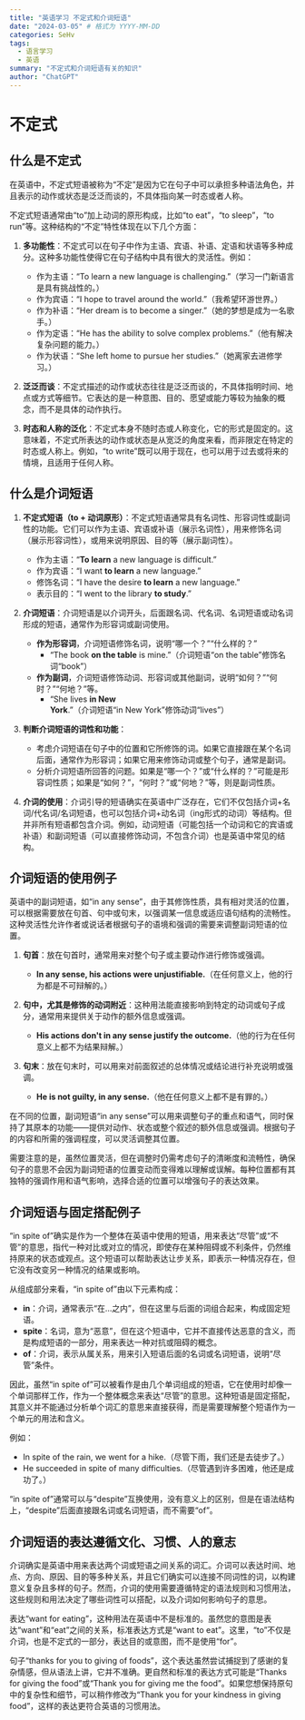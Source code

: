 ```yaml
---
title: "英语学习 不定式和介词短语"
date: "2024-03-05" # 格式为 YYYY-MM-DD
categories: SeHv
tags:
  - 语言学习
  - 英语
summary: "不定式和介词短语有关的知识"
author: "ChatGPT"
---
```

# 不定式

## 什么是不定式

在英语中，不定式短语被称为“不定”是因为它在句子中可以承担多种语法角色，并且表示的动作或状态是泛泛而谈的，不具体指向某一时态或者人称。

不定式短语通常由“to”加上动词的原形构成，比如“to eat”，“to sleep”，“to run”等。这种结构的“不定”特性体现在以下几个方面：

1. **多功能性**：不定式可以在句子中作为主语、宾语、补语、定语和状语等多种成分。这种多功能性使得它在句子结构中具有很大的灵活性。例如：
   - 作为主语：“To learn a new language is challenging.”（学习一门新语言是具有挑战性的。）
   - 作为宾语：“I hope to travel around the world.”（我希望环游世界。）
   - 作为补语：“Her dream is to become a singer.”（她的梦想是成为一名歌手。）
   - 作为定语：“He has the ability to solve complex problems.”（他有解决复杂问题的能力。）
   - 作为状语：“She left home to pursue her studies.”（她离家去进修学习。）

2. **泛泛而谈**：不定式描述的动作或状态往往是泛泛而谈的，不具体指明时间、地点或方式等细节。它表达的是一种意图、目的、愿望或能力等较为抽象的概念，而不是具体的动作执行。

3. **时态和人称的泛化**：不定式本身不随时态或人称变化，它的形式是固定的。这意味着，不定式所表达的动作或状态是从宽泛的角度来看，而非限定在特定的时态或人称上。例如，“to write”既可以用于现在，也可以用于过去或将来的情境，且适用于任何人称。

## 什么是介词短语

1. **不定式短语（to + 动词原形）**：不定式短语通常具有名词性、形容词性或副词性的功能。它们可以作为主语、宾语或补语（展示名词性），用来修饰名词（展示形容词性），或用来说明原因、目的等（展示副词性）。
   - 作为主语：“**To learn** a new language is difficult.”
   - 作为宾语：“I want **to learn** a new language.”
   - 修饰名词：“I have the desire **to learn** a new language.”
   - 表示目的：“I went to the library **to study**.”

2. **介词短语**：介词短语是以介词开头，后面跟名词、代名词、名词短语或动名词形成的短语，通常作为形容词或副词使用。
   - **作为形容词**，介词短语修饰名词，说明“哪一个？”“什么样的？”
     - “The book **on the table** is mine.”（介词短语“on the table”修饰名词“book”）
   - **作为副词**，介词短语修饰动词、形容词或其他副词，说明“如何？”“何时？”“何地？”等。
     - “She lives **in New York**.”（介词短语“in New York”修饰动词“lives”）

3. **判断介词短语的词性和功能**：
   - 考虑介词短语在句子中的位置和它所修饰的词。如果它直接跟在某个名词后面，通常作为形容词；如果它用来修饰动词或整个句子，通常是副词。
   - 分析介词短语所回答的问题。如果是“哪一个？”或“什么样的？”可能是形容词性质；如果是“如何？”，“何时？”或“何地？”等，则是副词性质。

4. **介词的使用**：介词引导的短语确实在英语中广泛存在，它们不仅包括介词+名词/代名词/名词短语，也可以包括介词+动名词（ing形式的动词）等结构。但并非所有短语都包含介词。例如，动词短语（可能包括一个动词和它的宾语或补语）和副词短语（可以直接修饰动词，不包含介词）也是英语中常见的结构。

## 介词短语的使用例子
英语中的副词短语，如“in any sense”，由于其修饰性质，具有相对灵活的位置，可以根据需要放在句首、句中或句末，以强调某一信息或适应语句结构的流畅性。这种灵活性允许作者或说话者根据句子的语境和强调的需要来调整副词短语的位置。

1. **句首**：放在句首时，通常用来对整个句子或主要动作进行修饰或强调。
   - **In any sense, his actions were unjustifiable.**（在任何意义上，他的行为都是不可辩解的。）
   
2. **句中，尤其是修饰的动词附近**：这种用法能直接影响到特定的动词或句子成分，通常用来提供关于动作的额外信息或强调。
   - **His actions don't in any sense justify the outcome.**（他的行为在任何意义上都不为结果辩解。）
   
3. **句末**：放在句末时，可以用来对前面叙述的总体情况或结论进行补充说明或强调。
   - **He is not guilty, in any sense.**（他在任何意义上都不是有罪的。）

在不同的位置，副词短语“in any sense”可以用来调整句子的重点和语气，同时保持了其原本的功能——提供对动作、状态或整个叙述的额外信息或强调。根据句子的内容和所需的强调程度，可以灵活调整其位置。

需要注意的是，虽然位置灵活，但在调整时仍需考虑句子的清晰度和流畅性，确保句子的意思不会因为副词短语的位置变动而变得难以理解或误解。每种位置都有其独特的强调作用和语气影响，选择合适的位置可以增强句子的表达效果。

## 介词短语与固定搭配例子

“in spite of”确实是作为一个整体在英语中使用的短语，用来表达“尽管”或“不管”的意思，指代一种对比或对立的情况，即使存在某种阻碍或不利条件，仍然维持原来的状态或观点。这个短语可以帮助表达让步关系，即表示一种情况存在，但它没有改变另一种情况的结果或影响。

从组成部分来看，“in spite of”由以下元素构成：
- **in**：介词，通常表示“在…之内”，但在这里与后面的词组合起来，构成固定短语。
- **spite**：名词，意为“恶意”，但在这个短语中，它并不直接传达恶意的含义，而是构成短语的一部分，用来表达一种对抗或阻碍的概念。
- **of**：介词，表示从属关系，用来引入短语后面的名词或名词短语，说明“尽管”条件。

因此，虽然“in spite of”可以被看作是由几个单词组成的短语，它在使用时却像一个单词那样工作，作为一个整体概念来表达“尽管”的意思。这种短语是固定搭配，其意义并不能通过分析单个词汇的意思来直接获得，而是需要理解整个短语作为一个单元的用法和含义。

例如：
- In spite of the rain, we went for a hike.（尽管下雨，我们还是去徒步了。）
- He succeeded in spite of many difficulties.（尽管遇到许多困难，他还是成功了。）

“in spite of”通常可以与“despite”互换使用，没有意义上的区别，但是在语法结构上，“despite”后面直接跟名词或名词短语，而不需要“of”。

## 介词短语的表达遵循文化、习惯、人的意志

介词确实是英语中用来表达两个词或短语之间关系的词汇。介词可以表达时间、地点、方向、原因、目的等多种关系，并且它们确实可以连接不同词性的词，以构建意义复杂且多样的句子。然而，介词的使用需要遵循特定的语法规则和习惯用法，这些规则和用法决定了哪些词性可以搭配，以及介词如何影响句子的意思。

表达“want for eating”，这种用法在英语中不是标准的。虽然您的意图是表达“want”和“eat”之间的关系，标准表达方式是“want to eat”。这里，“to”不仅是介词，也是不定式的一部分，表达目的或意图，而不是使用“for”。

句子“thanks for you to giving of foods”，这个表达虽然尝试捕捉到了感谢的复杂情感，但从语法上讲，它并不准确。更自然和标准的表达方式可能是“Thanks for giving the food”或“Thank you for giving me the food”。如果您想保持原句中的复杂性和细节，可以稍作修改为“Thank you for your kindness in giving food”，这样的表达更符合英语的习惯用法。